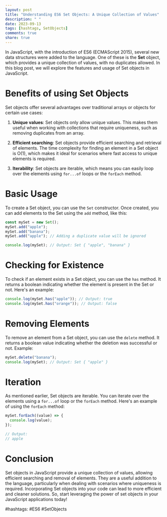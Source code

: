 ```yaml
---
layout: post
title: "Understanding ES6 Set Objects: A Unique Collection of Values"
description: " "
date: 2023-09-13
tags: [hashtags, SetObjects]
comments: true
share: true
---
```


In JavaScript, with the introduction of ES6 (ECMAScript 2015), several new data structures were added to the language. One of these is the **Set** object, which provides a unique collection of values, with no duplicates allowed. In this blog post, we will explore the features and usage of Set objects in JavaScript.

# Benefits of using Set Objects

Set objects offer several advantages over traditional arrays or objects for certain use cases:

1. **Unique values**: Set objects only allow unique values. This makes them useful when working with collections that require uniqueness, such as removing duplicates from an array.

2. **Efficient searching**: Set objects provide efficient searching and retrieval of elements. The time complexity for finding an element in a Set object is O(1), which makes it ideal for scenarios where fast access to unique elements is required.

3. **Iterability**: Set objects are iterable, which means you can easily loop over the elements using `for...of` loops or the `forEach` method.

# Basic Usage

To create a Set object, you can use the `Set` constructor. Once created, you can add elements to the Set using the `add` method, like this:

```javascript
const mySet = new Set();
mySet.add("apple");
mySet.add("banana");
mySet.add("apple"); // Adding a duplicate value will be ignored

console.log(mySet); // Output: Set { "apple", "banana" }
```

# Checking for Existence

To check if an element exists in a Set object, you can use the `has` method. It returns a boolean indicating whether the element is present in the Set or not. Here's an example:

```javascript
console.log(mySet.has("apple")); // Output: true
console.log(mySet.has("orange")); // Output: false
```

# Removing Elements

To remove an element from a Set object, you can use the `delete` method. It returns a boolean value indicating whether the deletion was successful or not. Example:

```javascript
mySet.delete("banana");
console.log(mySet); // Output: Set { "apple" }
```

# Iteration

As mentioned earlier, Set objects are iterable. You can iterate over the elements using a `for...of` loop or the `forEach` method. Here's an example of using the `forEach` method:

```javascript
mySet.forEach((value) => {
  console.log(value);
});

// Output:
// apple
```

# Conclusion

Set objects in JavaScript provide a unique collection of values, allowing efficient searching and removal of elements. They are a useful addition to the language, particularly when dealing with scenarios where uniqueness is required. Incorporating Set objects into your code can lead to more efficient and cleaner solutions. So, start leveraging the power of set objects in your JavaScript applications today!

#hashtags: #ES6 #SetObjects